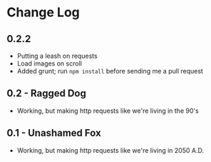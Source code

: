 # Change Log


## 0.2.2

- Putting a leash on requests
- Load images on scroll
- Added grunt; run `npm install` before sending me a pull request


## 0.2 - Ragged Dog

- Working, but making http requests like we're living in the 90's


## 0.1 - Unashamed Fox

- Working, but making http requests like we're living in 2050 A.D.